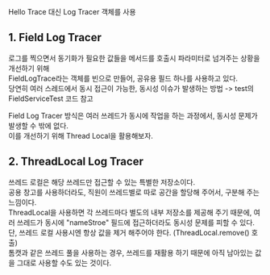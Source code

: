 Hello Trace 대신 Log Tracer 객체를 사용

## 1. Field Log Tracer
로그를 찍으면서 동기화가 필요한 값들을
메서드를 호출시 파라미터로 넘겨주는 상황을 개선하기 위해 <br>
FieldLogTrace라는 객체를 빈으로 만들어, 공유용 필드 하나를 사용하고 있다. <br>
당연히 여러 스레드에서 동시 접근이 가능한, 동시성 이슈가 발생하는 방법
-> test의 FieldServiceTest 코드 참고
<br>

Field Log Tracer 방식은
여러 쓰레드가 동시에 작업을 하는 과정에서, 동시성 문제가 발생할 수 밖에 없다. <br>
이를 개선하기 위해 Thread Local을 활용해보자.

## 2. ThreadLocal Log Tracer
쓰레드 로컬은 해당 쓰레드만 접근할 수 있는 특별한 저장소이다. <Br>
공용 창고를 사용하더라도, 직원이 쓰레드별로 따로 공간을 할당해 주어서, 구분해 주는 느낌이다. <br>
ThreadLocal을 사용하면 각 쓰레드마다 별도의 내부 저장소를 제공해 주기 때문에,
여러 쓰레드가 동시에 "nameStroe" 필드에 접근하더라도
동시성 문제를 피할 수 있다. <br>
단, 쓰레드 로컬 사용시엔 항상 값을 제거 해주어야 한다. (ThreadLocal.remove() 호출) <br>
톰캣과 같은 쓰레드 풀을 사용하는 경우, 쓰레드를 재활용 하기 때문에 아직 남아있는 값을 그대로 사용할 수도 있는 것이다.
